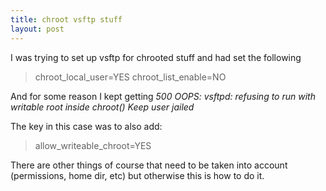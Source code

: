 ```yaml
---
title: chroot vsftp stuff
layout: post
---
```


I was trying to set up vsftp for chrooted stuff and had set the following

> chroot\_local\_user=YES
> chroot\_list\_enable=NO

And for some reason I kept getting *500 OOPS: vsftpd: refusing to run with writable root inside chroot() Keep user jailed*

The key in this case was to also add: 

> allow_writeable_chroot=YES

There are other things of course that need to be taken into account (permissions, home dir, etc) but otherwise this is how to do it. 

